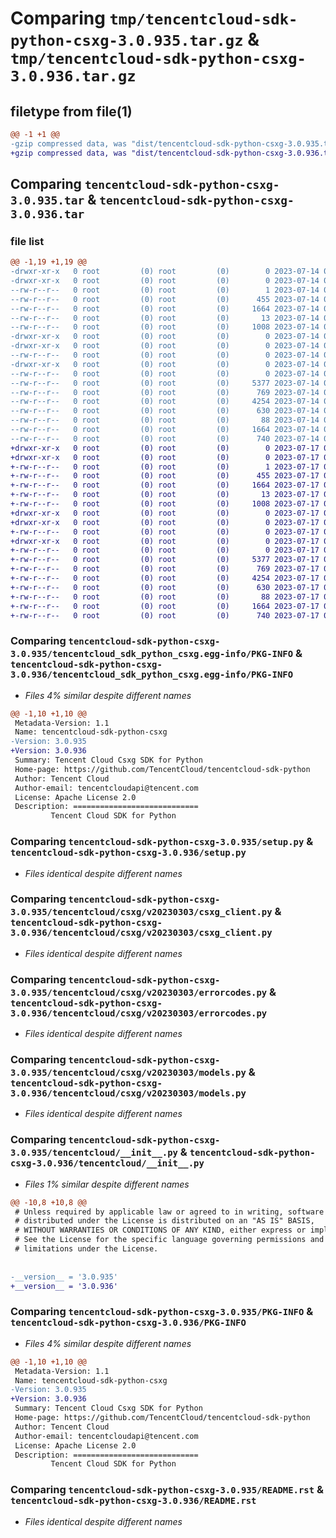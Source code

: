 # Comparing `tmp/tencentcloud-sdk-python-csxg-3.0.935.tar.gz` & `tmp/tencentcloud-sdk-python-csxg-3.0.936.tar.gz`

## filetype from file(1)

```diff
@@ -1 +1 @@
-gzip compressed data, was "dist/tencentcloud-sdk-python-csxg-3.0.935.tar", last modified: Fri Jul 14 00:21:17 2023, max compression
+gzip compressed data, was "dist/tencentcloud-sdk-python-csxg-3.0.936.tar", last modified: Mon Jul 17 00:22:13 2023, max compression
```

## Comparing `tencentcloud-sdk-python-csxg-3.0.935.tar` & `tencentcloud-sdk-python-csxg-3.0.936.tar`

### file list

```diff
@@ -1,19 +1,19 @@
-drwxr-xr-x   0 root         (0) root         (0)        0 2023-07-14 00:21:17.000000 tencentcloud-sdk-python-csxg-3.0.935/
-drwxr-xr-x   0 root         (0) root         (0)        0 2023-07-14 00:21:17.000000 tencentcloud-sdk-python-csxg-3.0.935/tencentcloud_sdk_python_csxg.egg-info/
--rw-r--r--   0 root         (0) root         (0)        1 2023-07-14 00:21:17.000000 tencentcloud-sdk-python-csxg-3.0.935/tencentcloud_sdk_python_csxg.egg-info/dependency_links.txt
--rw-r--r--   0 root         (0) root         (0)      455 2023-07-14 00:21:17.000000 tencentcloud-sdk-python-csxg-3.0.935/tencentcloud_sdk_python_csxg.egg-info/SOURCES.txt
--rw-r--r--   0 root         (0) root         (0)     1664 2023-07-14 00:21:17.000000 tencentcloud-sdk-python-csxg-3.0.935/tencentcloud_sdk_python_csxg.egg-info/PKG-INFO
--rw-r--r--   0 root         (0) root         (0)       13 2023-07-14 00:21:17.000000 tencentcloud-sdk-python-csxg-3.0.935/tencentcloud_sdk_python_csxg.egg-info/top_level.txt
--rw-r--r--   0 root         (0) root         (0)     1008 2023-07-14 00:21:17.000000 tencentcloud-sdk-python-csxg-3.0.935/setup.py
-drwxr-xr-x   0 root         (0) root         (0)        0 2023-07-14 00:21:17.000000 tencentcloud-sdk-python-csxg-3.0.935/tencentcloud/
-drwxr-xr-x   0 root         (0) root         (0)        0 2023-07-14 00:21:17.000000 tencentcloud-sdk-python-csxg-3.0.935/tencentcloud/csxg/
--rw-r--r--   0 root         (0) root         (0)        0 2023-07-14 00:21:17.000000 tencentcloud-sdk-python-csxg-3.0.935/tencentcloud/csxg/__init__.py
-drwxr-xr-x   0 root         (0) root         (0)        0 2023-07-14 00:21:17.000000 tencentcloud-sdk-python-csxg-3.0.935/tencentcloud/csxg/v20230303/
--rw-r--r--   0 root         (0) root         (0)        0 2023-07-14 00:21:17.000000 tencentcloud-sdk-python-csxg-3.0.935/tencentcloud/csxg/v20230303/__init__.py
--rw-r--r--   0 root         (0) root         (0)     5377 2023-07-14 00:21:17.000000 tencentcloud-sdk-python-csxg-3.0.935/tencentcloud/csxg/v20230303/csxg_client.py
--rw-r--r--   0 root         (0) root         (0)      769 2023-07-14 00:21:17.000000 tencentcloud-sdk-python-csxg-3.0.935/tencentcloud/csxg/v20230303/errorcodes.py
--rw-r--r--   0 root         (0) root         (0)     4254 2023-07-14 00:21:17.000000 tencentcloud-sdk-python-csxg-3.0.935/tencentcloud/csxg/v20230303/models.py
--rw-r--r--   0 root         (0) root         (0)      630 2023-07-14 00:21:17.000000 tencentcloud-sdk-python-csxg-3.0.935/tencentcloud/__init__.py
--rw-r--r--   0 root         (0) root         (0)       88 2023-07-14 00:21:17.000000 tencentcloud-sdk-python-csxg-3.0.935/setup.cfg
--rw-r--r--   0 root         (0) root         (0)     1664 2023-07-14 00:21:17.000000 tencentcloud-sdk-python-csxg-3.0.935/PKG-INFO
--rw-r--r--   0 root         (0) root         (0)      740 2023-07-14 00:21:17.000000 tencentcloud-sdk-python-csxg-3.0.935/README.rst
+drwxr-xr-x   0 root         (0) root         (0)        0 2023-07-17 00:22:13.000000 tencentcloud-sdk-python-csxg-3.0.936/
+drwxr-xr-x   0 root         (0) root         (0)        0 2023-07-17 00:22:13.000000 tencentcloud-sdk-python-csxg-3.0.936/tencentcloud_sdk_python_csxg.egg-info/
+-rw-r--r--   0 root         (0) root         (0)        1 2023-07-17 00:22:13.000000 tencentcloud-sdk-python-csxg-3.0.936/tencentcloud_sdk_python_csxg.egg-info/dependency_links.txt
+-rw-r--r--   0 root         (0) root         (0)      455 2023-07-17 00:22:13.000000 tencentcloud-sdk-python-csxg-3.0.936/tencentcloud_sdk_python_csxg.egg-info/SOURCES.txt
+-rw-r--r--   0 root         (0) root         (0)     1664 2023-07-17 00:22:13.000000 tencentcloud-sdk-python-csxg-3.0.936/tencentcloud_sdk_python_csxg.egg-info/PKG-INFO
+-rw-r--r--   0 root         (0) root         (0)       13 2023-07-17 00:22:13.000000 tencentcloud-sdk-python-csxg-3.0.936/tencentcloud_sdk_python_csxg.egg-info/top_level.txt
+-rw-r--r--   0 root         (0) root         (0)     1008 2023-07-17 00:22:13.000000 tencentcloud-sdk-python-csxg-3.0.936/setup.py
+drwxr-xr-x   0 root         (0) root         (0)        0 2023-07-17 00:22:13.000000 tencentcloud-sdk-python-csxg-3.0.936/tencentcloud/
+drwxr-xr-x   0 root         (0) root         (0)        0 2023-07-17 00:22:13.000000 tencentcloud-sdk-python-csxg-3.0.936/tencentcloud/csxg/
+-rw-r--r--   0 root         (0) root         (0)        0 2023-07-17 00:22:13.000000 tencentcloud-sdk-python-csxg-3.0.936/tencentcloud/csxg/__init__.py
+drwxr-xr-x   0 root         (0) root         (0)        0 2023-07-17 00:22:13.000000 tencentcloud-sdk-python-csxg-3.0.936/tencentcloud/csxg/v20230303/
+-rw-r--r--   0 root         (0) root         (0)        0 2023-07-17 00:22:13.000000 tencentcloud-sdk-python-csxg-3.0.936/tencentcloud/csxg/v20230303/__init__.py
+-rw-r--r--   0 root         (0) root         (0)     5377 2023-07-17 00:22:13.000000 tencentcloud-sdk-python-csxg-3.0.936/tencentcloud/csxg/v20230303/csxg_client.py
+-rw-r--r--   0 root         (0) root         (0)      769 2023-07-17 00:22:13.000000 tencentcloud-sdk-python-csxg-3.0.936/tencentcloud/csxg/v20230303/errorcodes.py
+-rw-r--r--   0 root         (0) root         (0)     4254 2023-07-17 00:22:13.000000 tencentcloud-sdk-python-csxg-3.0.936/tencentcloud/csxg/v20230303/models.py
+-rw-r--r--   0 root         (0) root         (0)      630 2023-07-17 00:22:13.000000 tencentcloud-sdk-python-csxg-3.0.936/tencentcloud/__init__.py
+-rw-r--r--   0 root         (0) root         (0)       88 2023-07-17 00:22:13.000000 tencentcloud-sdk-python-csxg-3.0.936/setup.cfg
+-rw-r--r--   0 root         (0) root         (0)     1664 2023-07-17 00:22:13.000000 tencentcloud-sdk-python-csxg-3.0.936/PKG-INFO
+-rw-r--r--   0 root         (0) root         (0)      740 2023-07-17 00:22:13.000000 tencentcloud-sdk-python-csxg-3.0.936/README.rst
```

### Comparing `tencentcloud-sdk-python-csxg-3.0.935/tencentcloud_sdk_python_csxg.egg-info/PKG-INFO` & `tencentcloud-sdk-python-csxg-3.0.936/tencentcloud_sdk_python_csxg.egg-info/PKG-INFO`

 * *Files 4% similar despite different names*

```diff
@@ -1,10 +1,10 @@
 Metadata-Version: 1.1
 Name: tencentcloud-sdk-python-csxg
-Version: 3.0.935
+Version: 3.0.936
 Summary: Tencent Cloud Csxg SDK for Python
 Home-page: https://github.com/TencentCloud/tencentcloud-sdk-python
 Author: Tencent Cloud
 Author-email: tencentcloudapi@tencent.com
 License: Apache License 2.0
 Description: ============================
         Tencent Cloud SDK for Python
```

### Comparing `tencentcloud-sdk-python-csxg-3.0.935/setup.py` & `tencentcloud-sdk-python-csxg-3.0.936/setup.py`

 * *Files identical despite different names*

### Comparing `tencentcloud-sdk-python-csxg-3.0.935/tencentcloud/csxg/v20230303/csxg_client.py` & `tencentcloud-sdk-python-csxg-3.0.936/tencentcloud/csxg/v20230303/csxg_client.py`

 * *Files identical despite different names*

### Comparing `tencentcloud-sdk-python-csxg-3.0.935/tencentcloud/csxg/v20230303/errorcodes.py` & `tencentcloud-sdk-python-csxg-3.0.936/tencentcloud/csxg/v20230303/errorcodes.py`

 * *Files identical despite different names*

### Comparing `tencentcloud-sdk-python-csxg-3.0.935/tencentcloud/csxg/v20230303/models.py` & `tencentcloud-sdk-python-csxg-3.0.936/tencentcloud/csxg/v20230303/models.py`

 * *Files identical despite different names*

### Comparing `tencentcloud-sdk-python-csxg-3.0.935/tencentcloud/__init__.py` & `tencentcloud-sdk-python-csxg-3.0.936/tencentcloud/__init__.py`

 * *Files 1% similar despite different names*

```diff
@@ -10,8 +10,8 @@
 # Unless required by applicable law or agreed to in writing, software
 # distributed under the License is distributed on an "AS IS" BASIS,
 # WITHOUT WARRANTIES OR CONDITIONS OF ANY KIND, either express or implied.
 # See the License for the specific language governing permissions and
 # limitations under the License.
 
 
-__version__ = '3.0.935'
+__version__ = '3.0.936'
```

### Comparing `tencentcloud-sdk-python-csxg-3.0.935/PKG-INFO` & `tencentcloud-sdk-python-csxg-3.0.936/PKG-INFO`

 * *Files 4% similar despite different names*

```diff
@@ -1,10 +1,10 @@
 Metadata-Version: 1.1
 Name: tencentcloud-sdk-python-csxg
-Version: 3.0.935
+Version: 3.0.936
 Summary: Tencent Cloud Csxg SDK for Python
 Home-page: https://github.com/TencentCloud/tencentcloud-sdk-python
 Author: Tencent Cloud
 Author-email: tencentcloudapi@tencent.com
 License: Apache License 2.0
 Description: ============================
         Tencent Cloud SDK for Python
```

### Comparing `tencentcloud-sdk-python-csxg-3.0.935/README.rst` & `tencentcloud-sdk-python-csxg-3.0.936/README.rst`

 * *Files identical despite different names*

